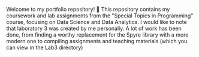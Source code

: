 Welcome to my portfolio repository! 🚀 This repository contains my coursework and lab assignments from the "Special Topics in Programming" course, focusing on Data Science and Data Analytics. I would like to note that laboratory 3 was created by me personally. A lot of work has been done, from finding a worthy replacement for the Spyre library with a more modern one to compiling assignments and teaching materials (which you can view in the Lab3 directory)
